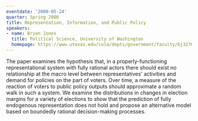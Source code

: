 ```yaml
---
eventdate: '2000-05-24'
quarter: Spring 2000
title: Representation, Information, and Public Policy
speakers:
- name: Bryan Jones
  title: Political Science, University of Washington
  homepage: https://www.utexas.edu/cola/depts/government/faculty/bj3276
---
```

The paper examines the hypothesis that, in a properly-functioning representational system with fully rational actors there should exist no relationship at the macro level between representatives' activities and demand for policies on the part of voters. Over time, a measure of the reaction of voters to public policy outputs should approximate a random walk in such a system. We examine the distributions in changes in election margins for a variety of elections to show that the prediction of fully endogenous representation does not hold and propose an alternative model based on boundedly rational decision-making processes.